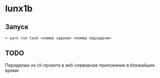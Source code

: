 # lunx1b

## Запуск

```
> yarn run task <номер задачи> <номер подзадачи>

```

## TODO

Переделаю из cli-проекта в веб-серверное приложение в ближайшее время
